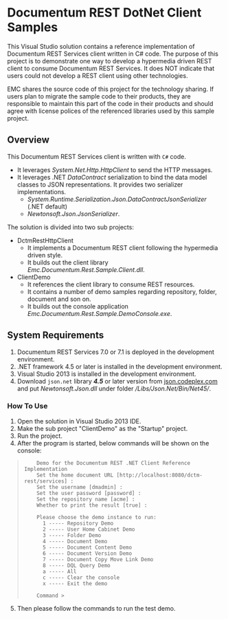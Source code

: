 Documentum REST DotNet Client Samples
=========

This Visual Studio solution contains a reference implementation of Documentum REST Services client written in C# code. 
The purpose of this project is to demonstrate one way to develop a hypermedia driven REST client to consume Documentum 
REST Services. It does NOT indicate that users could not develop a REST client using other technologies.

EMC shares the source code of this project for the technology sharing. If users plan to migrate the sample code to their
products, they are responsible to maintain this part of the code in their products and should agree with license polices
 of the referenced libraries used by this sample project.


## Overview
This Documentum REST Services client is written with `C#` code.
* It leverages *System.Net.Http.HttpClient* to send the HTTP messages.
* It leverages .NET *DataContract* serialization to bind the data model classes to JSON representations. It provides
 two serializer implementations.
  * *System.Runtime.Serialization.Json.DataContractJsonSerializer* (.NET default)
  * *Newtonsoft.Json.JsonSerializer*.

The solution is divided into two sub projects:
* DctmRestHttpClient
  * It implements a Documentum REST client following the hypermedia driven style.
  * It builds out the client library *Emc.Documentum.Rest.Sample.Client.dll*.
* ClientDemo
  * It references the client library to consume REST resources.
  * It contains a number of demo samples regarding repository, folder, document and son on.
  * It builds out the console application *Emc.Documentum.Rest.Sample.DemoConsole.exe*.


## System Requirements
1. Documentum REST Services 7.0 or 7.1 is deployed in the development environment.
2. .NET framework 4.5 or later is installed in the development environment.
3. Visual Studio 2013 is installed in the development environment.
4. Download `json.net` library **_4.5_** or later version from [json.codeplex.com](http://json.codeplex.com/) and put
*Newtonsoft.Json.dll* under folder */Libs/Json.Net/Bin/Net45/*.


### How To Use
1. Open the solution in Visual Studio 2013 IDE.
2. Make the sub project "ClientDemo" as the "Startup" project.
3. Run the project.
4. After the program is started, below commands will be shown on the console:
>    	  Demo for the Documentum REST .NET Client Reference Implementation
>     	  Set the home document URL [http://localhost:8080/dctm-rest/services] :
>         Set the username [dmadmin] :
>    	  Set the user password [password] :
>    	  Set the repository name [acme] :
>    	  Whether to print the result [true] :
>        
>    	  Please choose the demo instance to run:
>    	    1 ----- Repository Demo
>    	    2 ----- User Home Cabinet Demo
>    	    3 ----- Folder Demo
>    	    4 ----- Document Demo
>    	    5 ----- Document Content Demo
>    	    6 ----- Document Version Demo
>    	    7 ----- Document Copy Move Link Demo
>    	    8 ----- DQL Query Demo
>    	    a ----- All
>    	    c ----- Clear the console
>    	    x ----- Exit the demo
>          
>         Command >


5. Then please follow the commands to run the test demo.

